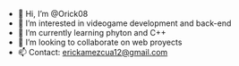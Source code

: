 - 👋 Hi, I’m @Orick08
- 👀 I’m interested in videogame development and back-end
- 🌱 I’m currently learning phyton and C++
- 💞️ I’m looking to collaborate on web proyects
- 📫 Contact: erickamezcua12@gmail.com

<!---
Orick08/Orick08 is a ✨ special ✨ repository because its `README.md` (this file) appears on your GitHub profile.
You can click the Preview link to take a look at your changes.
--->
